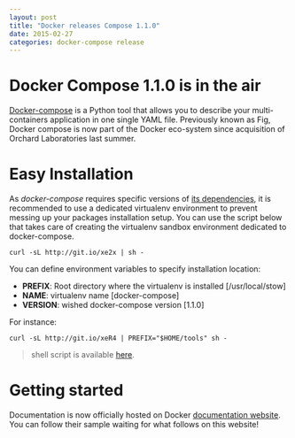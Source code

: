 ```yaml
---
layout: post
title: "Docker releases Compose 1.1.0"
date: 2015-02-27
categories: docker-compose release
---
```

# Docker Compose 1.1.0 is in the air

[Docker-compose][dc-gh] is a Python tool that allows you to describe your multi-containers application in one single YAML file. Previously known as Fig, Docker compose is now part of the Docker eco-system since acquisition of Orchard Laboratories last summer.

# Easy Installation
As *docker-compose* requires specific versions of [its dependencies][dc-deps], it is recommended to use a dedicated virtualenv environment to prevent messing up your packages installation setup. You can use the script below that takes care of creating the virtualenv sandbox environment dedicated to docker-compose.

    curl -sL http://git.io/xe2x | sh -

You can define environment variables to specify installation location:

* **PREFIX**: Root directory where the virtualenv is installed [/usr/local/stow]
* **NAME**: virtualenv name [docker-compose]
* **VERSION**: wished docker-compose version [1.1.0]       

For instance:

    curl -sL http://git.io/xeR4 | PREFIX="$HOME/tools" sh -

> shell script is available [here][dc-gist].

# Getting started

Documentation is now officially hosted on Docker [documentation website][dc-doc].
You can follow their sample waiting for what follows on this website!

[dc-gh]:   https://github.com/docker/compose
[dc-doc]:  http://docs.docker.com/compose/
[dc-deps]: https://github.com/docker/compose/blob/1.1.0/requirements.txt
[dc-gist]: https://gist.github.com/a34d483584327b73ff1c.git
